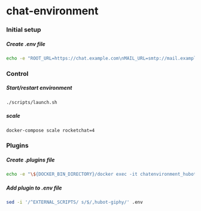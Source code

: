 # chat-environment
### Initial setup
##### Create .env file
```bash
echo -e "ROOT_URL=https://chat.example.com\nMAIL_URL=smtp://mail.example.com:25\nROCKETCHAT_PASSWORD=botpassword\nROCKETCHAT_ROOM=GENERAL\nROCKETCHAT_USER=bot\nBOT_NAME=bot\nLISTEN_ON_ALL_PUBLIC=true\nEXTERNAL_SCRIPTS=hubot-help,hubot-links,hubot-standup-alarm,hubot-redis-brain" > .env 
```

### Control
##### Start/restart environment
```bash
./scripts/launch.sh
```

##### scale
```bash
docker-compose scale rocketchat=4
```

### Plugins
##### Create .plugins file
```bash
echo -e "\${DOCKER_BIN_DIRECTORY}/docker exec -it chatenvironment_hubot_1 npm install hubot-giphy --save\n" > .plugins 
```
##### Add plugin to .env file
```bash
sed -i '/^EXTERNAL_SCRIPTS/ s/$/,hubot-giphy/' .env
```
